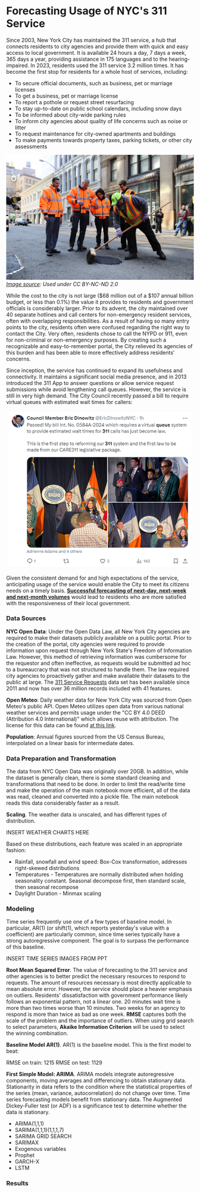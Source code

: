 # Forecasting Usage of NYC's 311 Service

Since 2003, New York City has maintained the 311 service, a hub that connects residents to city agencies and provide them with quick and easy access to local government.  It is available 24 hours a day, 7 days a week, 365 days a year, providing assistance in 175 languages and to the hearing-impaired.  In 2023, residents used the 311 service 3.2 million times.  It has become the first stop for residents for a whole host of services, including:

- To secure official documents, such as business, pet or marriage licenses
- To get a business, pet or marriage license
- To report a pothole or request street resurfacing
- To stay up-to-date on public school calendars, including snow days
- To be informed about city-wide parking rules
- To inform city agencies about quality of life concerns such as noise or litter
- To request maintenance for city-owned apartments and buildings
- To make payments towards property taxes, parking tickets, or other city assessments

![pothole](Images/potholes.jpg)
*[Image source](https://www.flickr.com/photos/nycstreets/25527414131): Used under CC BY-NC-ND 2.0*

While the cost to the city is not large ($68 million out of a $107 annual billion budget, or less than 0.1%) the value it provides to residents and government officials is considerably larger.  Prior to its advent, the city maintained over 40 separate hotlines and call centers for non-emergency resident services, often with overlapping responsibilities.  As a result of having so many entry points to the city, residents often were confused regarding the right way to contact the City.  Very often, residents chose to call the NYPD or 911, even for non-criminal or non-emergency purposes.  By creating such a recognizable and easy-to-remember portal, the City relieved its agencies of this burden and has been able to more effectively address residents' concerns.

Since inception, the service has continued to expand its usefulness and connectivity.  It maintains a significant social media presence, and in 2013 introduced the 311 App to answer questions or allow service request submissions while avoid lengthening call queues.  However, the service is still in very high demand.  The City Council recently passed a bill to require virtual queues with estimated wait times for callers:

![tweet](Images/NYC_Council_Tweet.png)

Given the consistent demand for and high expectations of the service, anticipating usage of the service would enable the City to meet its citizens needs on a timely basis.  <ins><b>Successful forecasting of next-day, next-week and next-month volumes</b></ins> would lead to residents who are more satisfied with the responsiveness of their local government.  

### Data Sources
**NYC Open Data**: Under the Open Data Law, all New York City agencies are required to make their datasets publicly available on a public portal.  Prior to the creation of the portal, city agencies were required to provide information upon request through New York State's Freedom of Information Law.  However, this method of retrieving information was cumbersome for the requestor and often ineffective, as requests would be submitted ad hoc to a bureaucracy that was not structured to handle them.  The law required city agencies to proactively gather and make available their datasets to the public at large.  The [311 Service Requests](https://data.cityofnewyork.us/Social-Services/311-Service-Requests-from-2010-to-Present/erm2-nwe9/about_data) data set has been available since 2011 and now has over 36 million records included with 41 features.

**Open Meteo**: Daily weather data for New York City was sourced from Open Meteo's public API.  Open Meteo utilizes open data from various national weather services and permits usage under the "CC BY 4.0 DEED (Attribution 4.0 International)" which allows reuse with attribution.  The license for this data can be found [at this link](https://open-meteo.com/en/license).

**Population**: Annual figures sourced from the US Census Bureau, interpolated on a linear basis for intermediate dates.

### Data Preparation and Transformation
The data from NYC Open Data was originally over 20GB.  In addition, while the dataset is generally clean, there is some standard cleaning and transformations that need to be done.  In order to limit the read/write time and make the operation of the main notebook more efficient, all of the data was read, cleaned and converted into a pickle file.  The main notebook reads this data considerably faster as a result.

**Scaling**.  The weather data is unscaled, and has different types of distribution.

INSERT WEATHER CHARTS HERE

Based on these distributions, each feature was scaled in an appropriate fashion:

* Rainfall, snowfall and wind speed: Box-Cox transformation, addresses right-skewed distributions
* Temperatures - Temperatures are normally distributed when holding seasonality constant. Seasonal decompose first, then standard scale, then seasonal recompose
* Daylight Duration - Minmax scaling

### Modeling
Time series frequently use one of a few types of baseline model.  In particular, AR(1) (or shift(1), which reports yesterday's value with a coefficient) are particularly common, since time series typically have a strong autoregressive component.  The goal is to surpass the performance of this baseline.

INSERT TIME SERIES IMAGES FROM PPT

**Root Mean Squared Error**.  The value of forecasting to the 311 service and other agencies is to better predict the necessary resources to respond to requests. The amount of resources necessary is most directly applicable to mean absolute error. However, the service should place a heavier emphasis on outliers. Residents' dissatisfaction with government performance likely follows an exponential pattern, not a linear one. 20 minutes wait time is more than two times worse than 10 minutes. Two weeks for an agency to respond is more than twice as bad as one week. **RMSE** captures both the scale of the problem and the importance of outliers. When using grid search to select parameters, **Akaike Information Criterion** will be used to select the winning combination.

**Baseline Model AR(1)**.  AR(1) is the baseline model.  This is the first model to beat:

RMSE on train:  1215
RMSE on test:   1129

**First Simple Model: ARIMA**.  ARIMA models integrate autoregressive components, moving averages and differencing to obtain stationary data.  Stationarity in data refers to the condition where the statistical properties of the series (mean, variance, autocorrelation) do not change over time.  Time series forecasting models benefit from stationary data.  The Augmented Dickey-Fuller test (or ADF) is a significance test to determine whether the data is stationary.



- ARIMA(1,1,1)
- SARIMA(1,1,1)(1,1,1,7)
- SARIMA GRID SEARCH
- SARIMAX
-   Exogenous variables
- Prophet
- GARCH-X
- LSTM


### Results


